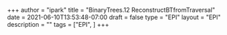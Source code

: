 +++
author = "ipark"
title = "BinaryTrees.12 ReconstructBTfromTraversal"
date =  2021-06-10T13:53:48-07:00
draft =  false
type = "EPI"
layout = "EPI"
description = ""
tags = ["EPI", 
]
+++
